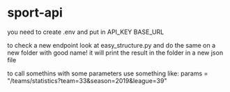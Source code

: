 # sport-api

you need to create .env and put in 
API_KEY
BASE_URL


to check a new endpoint look at easy_structure.py and do the same on a new folder with good name!
it will print the result in the folder in a new json file 


to call somethins with some parameters use something like:
params = "/teams/statistics?team=33&season=2019&league=39"